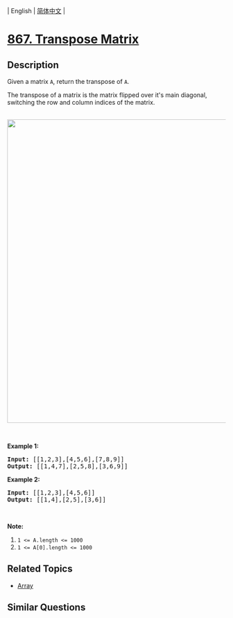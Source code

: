 
| English | [简体中文](README.md) |

# [867. Transpose Matrix](https://leetcode-cn.com/problems/transpose-matrix/)

## Description

<p>Given a&nbsp;matrix <code>A</code>, return the transpose of <code>A</code>.</p>

<p>The transpose of a matrix is the matrix flipped over it&#39;s main diagonal, switching the row and column indices of the matrix.</p>

<br>
<img src="https://assets.leetcode.com/uploads/2019/10/20/hint_transpose.png" width="700"/>

<p>&nbsp;</p>

<div>
<p><strong>Example 1:</strong></p>

<pre>
<strong>Input: </strong><span id="example-input-1-1">[[1,2,3],[4,5,6],[7,8,9]]</span>
<strong>Output: </strong><span id="example-output-1">[[1,4,7],[2,5,8],[3,6,9]]</span>
</pre>

<div>
<p><strong>Example 2:</strong></p>

<pre>
<strong>Input: </strong><span id="example-input-2-1">[[1,2,3],[4,5,6]]</span>
<strong>Output: </strong><span id="example-output-2">[[1,4],[2,5],[3,6]]</span>
</pre>

<p>&nbsp;</p>

<p><span><strong>Note:</strong></span></p>

<ol>
	<li><code><span>1 &lt;= A.length&nbsp;&lt;= 1000</span></code></li>
	<li><code><span>1 &lt;= A[0].length&nbsp;&lt;= 1000</span></code></li>
</ol>
</div>
</div>

## Related Topics

- [Array](https://leetcode-cn.com/tag/array)

## Similar Questions


